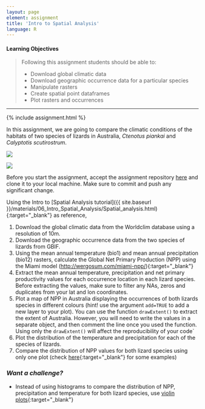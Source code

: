 ```yaml
---
layout: page
element: assignment
title: 'Intro to Spatial Analysis'
language: R
---
```


#### Learning Objectives

> Following this assignment students should be able to:
>
> - Download global climatic data
> - Download geographic occurrence data for a particular species
> - Manipulate rasters
> - Create spatial point dataframes
> - Plot rasters and occurrences

****
{% include assignment.html %}

In this assignment, we are going to compare the climatic conditions of the habitats of two species of lizards in Australia, *Ctenotus piankai* and *Calyptotis scutirostrum*.

![](http://www.arod.com.au/arod/pictures/squamata/scincidae/ctenotus/Ctenotus-piankai-thumb.jpg)

![](http://www.arod.com.au/arod/pictures/squamata/scincidae/calyptotis/Calyptotis-scutirostrum-thumb.jpg)

Before you start the assignment, accept the assignment repository [here](https://classroom.github.com/a/GWrG-lOD) and clone it to your local machine. Make sure to commit and push any significant change.

Using the Intro to [Spatial Analysis tutorial]({{ site.baseurl }}/materials/06_Intro_Spatial_Analysis/Spatial_analysis.html){:target="_blank"} as reference,

1. Download the global climatic data from the Worldclim database using a resolution of 10m.
2. Download the geographic occurrence data from the two species of lizards from GBIF.
3. Using the mean annual temperature (bio1) and mean annual precipitation (bio12) rasters, calculate the Global Net Primary Production (NPP) using the Miami model (http://wergosum.com/miami-npp/){:target="_blank"}
4. Extract the mean annual temperature, precipitation and net primary productivity values for each occurrence location in each lizard species. Before extracting the values, make sure to filter any NAs, zeros and duplicates from your lat and lon coordinates.
5. Plot a map of NPP in Australia displaying the occurrences of both lizards species in different colours (hint! use the argument `add=TRUE` to add a new layer to your plot). You can use the function `drawExtent()` to extract the extent of Australia. However, you will need to write the values in a separate object, and then comment the line once you used the function. Using only the `drawExtent()` will affect the reproducibility of your code`
6. Plot the distribution of the temperature and precipitation for each of the species of lizards.
7. Compare the distribution of NPP values for both lizard species using only one plot (check [here](https://stackoverflow.com/questions/3541713/how-to-plot-two-histograms-together-in-r){:target="_blank"} for some examples)

### *Want a challenge?*
* Instead of using histograms to compare the distribution of NPP, precipitation and temperature for both lizard species, use [violin plots](http://www.sthda.com/english/wiki/ggplot2-violin-plot-quick-start-guide-r-software-and-data-visualization){:target="_blank"}
